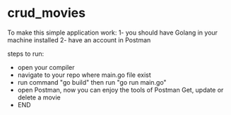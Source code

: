 # crud_movies
To make this simple application work:
1- you should have Golang in your machine installed 
2- have an account in Postman

steps to run: 
- open your compiler
- navigate to your repo where main.go file exist
- run command "go build" then run "go run main.go"
- open Postman, now you can enjoy the tools of Postman Get, update or delete a movie
- END